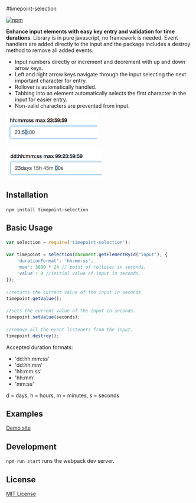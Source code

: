 #timepoint-selection

[![npm](https://img.shields.io/npm/dm/timepoint-selection.svg)](https://www.npmjs.com/package/timepoint-selection)

**Enhance input elements with easy key entry and validation for time durations**. Library is in pure javascript, no framework is needed. Event handlers are added directly to the input and the package includes a destroy method to remove all added events.
* Input numbers directly or increment and decrement with up and down arrow keys.
* Left and right arrow keys navigate through the input selecting the next important character for entry.
* Rollover is automatically handled.
* Tabbing into an element automatically selects the first character in the input for easier entry.
* Non-valid characters are prevented from input.

![Screenshot](pic.png?raw=true "23:59:59 limited selection")

![Screenshot](pic2.png?raw=true "Setting separators")

## Installation

  `npm install timepoint-selection`

## Basic Usage

```javascript
var selection = require('timepoint-selection');

var timepoint = selection(document.getElementById("input"), {
    'durationFormat': 'hh:mm:ss',
    'max': 3600 * 24 // point of rollover in seconds.
    'value': 0 //initial value of input in seconds.
});

//returns the current value of the input in seconds.
timepoint.getValue();

//sets the current value of the input in seconds.
timepoint.setValue(seconds);

//remove all the event listeners from the input.
timepoint.destroy();
```

Accepted duration formats:
- 'dd:hh:mm:ss'
- 'dd:hh:mm'
- 'hh:mm:ss'
- 'hh:mm'
- 'mm:ss'

d = days, h = hours, m = minutes, s = seconds

## Examples

[Demo site](http://naomiaro.github.io/timepoint-selection/)

## Development

  `npm run start` runs the webpack dev server.

## License

[MIT License](http://doge.mit-license.org)